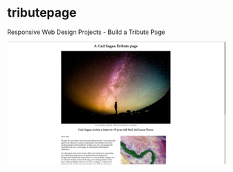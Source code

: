 # tributepage

Responsive Web Design Projects - Build a Tribute Page

![image info](./images/screenshot.png)
